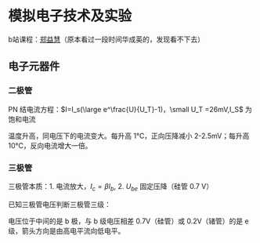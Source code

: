 # 模拟电子技术及实验
b站课程：[郑益慧](https://www.bilibili.com/video/BV1Gt411b7Zq)（原本看过一段时间华成英的，发现看不下去）
## 电子元器件
### 二极管
PN 结电流方程：<span v-pre>$I=I_s(\large e^\frac{U}{U_T}-1)，\small U_T =26mV,I_S$</span> 为饱和电流

温度升高，同电压下的电流变大。每升高 1℃，正向压降减小 2-2.5mV；每升高 10℃，反向电流增大一倍。
### 三极管
三极管本质：1. 电流放大，<span v-pre>$I_c = \beta I_b$</span>, 2. <span v-pre>$U_{be}$</span> 固定压降（硅管 0.7 V）

已知三极管电压判断三极管三级：

电压位于中间的是 b 极，与 b 级电压相差 0.7V（硅管）或 0.2V（锗管）的是 e 级，箭头方向是由高电平流向低电平。
